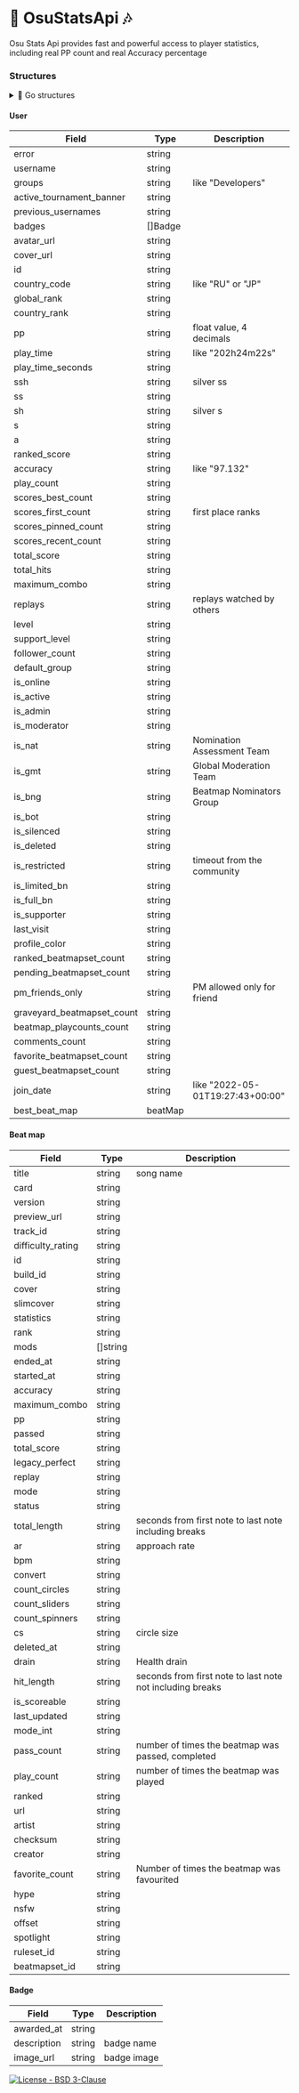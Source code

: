 # 🎨 OsuStatsApi 🎶

Osu Stats Api provides fast and powerful
access to player statistics,
including real PP count and real Accuracy percentage

<h3>Structures</h3>

<details>
<summary> 📘 Go structures </summary>
</br>
	
```Go
type UserInfo struct {
	Error                    string  `json:"error"`
	Username                 string  `json:"username"`
	Groups                   string  `json:"groups"`
	ActiveTournamentBanner   string  `json:"active_tournament_banner"`
	Names                    string  `json:"previous_usernames"`
	Badges                   []Badge `json:"badges"`
	AvatarUrl                string  `json:"avatar_url"`
	CoverUrl                 string  `json:"cover_url"`
	UserID                   string  `json:"id"`
	CountryCode              string  `json:"country_code"`
	GlobalRank               string  `json:"global_rank"`
	CountryRank              string  `json:"country_rank"`
	PP                       string  `json:"pp"`
	PlayTime                 string  `json:"play_time"`
	PlayTimeSeconds          string  `json:"play_time_seconds"`
	SSH                      string  `json:"ssh"`
	SS                       string  `json:"ss"`
	SH                       string  `json:"sh"`
	S                        string  `json:"s"`
	A                        string  `json:"a"`
	RankedScore              string  `json:"ranked_score"`
	Accuracy                 string  `json:"accuracy"`
	PlayCount                string  `json:"play_count"`
	ScoresBestCount          string  `json:"scores_best_count"`
	ScoresFirstCount         string  `json:"scores_first_count"`
	ScoresPinnedCount        string  `json:"scores_pinned_count"`
	ScoresRecentCount        string  `json:"scores_recent_count"`
	TotalScore               string  `json:"total_score"`
	TotalHits                string  `json:"total_hits"`
	MaximumCombo             string  `json:"maximum_combo"`
	Replays                  string  `json:"replays"`
	Level                    string  `json:"level"`
	SupportLvl               string  `json:"support_level"`
	FollowerCount            string  `json:"follower_count"`
	DefaultGroup             string  `json:"default_group"`
	Discord                  string  `json:"discord"`
	Interests                string  `json:"interests"`
	IsOnline                 string  `json:"is_online"`
	IsActive                 string  `json:"is_active"`
	IsAdmin                  string  `json:"is_admin"`
	IsModerator              string  `json:"is_moderator"`
	IsNat                    string  `json:"is_nat"`
	IsGmt                    string  `json:"is_gmt"`
	IsBng                    string  `json:"is_bng"`
	IsBot                    string  `json:"is_bot"`
	IsSilenced               string  `json:"is_silenced"`
	IsDeleted                string  `json:"is_deleted"`
	IsRestricted             string  `json:"is_restricted"`
	IsLimitedBan             string  `json:"is_limited_bn"`
	IsFullBan                string  `json:"is_full_bn"`
	IsSupporter              string  `json:"is_supporter"`
	LastVisit                string  `json:"last_visit"`
	ProfileColor             string  `json:"profile_color"`
	RankedBeatmapsetCount    string  `json:"ranked_beatmapset_count"`
	PendingBeatmapsetCount   string  `json:"pending_beatmapset_count"`
	PmFriendsOnly            string  `json:"pm_friends_only"`
	GraveyardBeatmapsetCount string  `json:"graveyard_beatmapset_count"`
	BeatmapPlaycountsCount   string  `json:"beatmap_playcounts_count"`
	CommentsCount            string  `json:"comments_count"`
	FavoriteBeatmapsetCount  string  `json:"favorite_beatmapset_count"`
	GuestBeatmapsetCount     string  `json:"guest_beatmapset_count"`
	JoinDate                 string  `json:"join_date"`
	BestBeatMap              beatMap `json:"best_beat_map"`
}
```


```Go
type beatMap struct {
	Title            string   `json:"title"`
	Card             string   `json:"card"`
	Version          string   `json:"version"`
	PreviewUrl       string   `json:"preview_url"`
	TrackId          string   `json:"track_id"`
	DifficultyRating string   `json:"difficulty_rating"`
	Id               string   `json:"id"`
	BuildId          string   `json:"build_id"`
	Cover            string   `json:"cover"`
	SlimCover        string   `json:"slimcover"`
	Statistics       string   `json:"statistics"`
	Rank             string   `json:"rank"`
	Mods             []string `json:"mods"`
	EndedAt          string   `json:"ended_at"`
	StartedAt        string   `json:"started_at"`
	Accuracy         string   `json:"accuracy"`
	MaximumCombo     string   `json:"maximum_combo"`
	PP               string   `json:"pp"`
	Passed           string   `json:"passed"`
	TotalScore       string   `json:"total_score"`
	LegacyPerfect    string   `json:"legacy_perfect"`
	Replay           string   `json:"replay"`
	Mode             string   `json:"mode"`
	Status           string   `json:"status"`
	TotalLength      string   `json:"total_length"`
	Ar               string   `json:"ar"`
	Bpm              string   `json:"bpm"`
	Convert          string   `json:"convert"`
	CountCircles     string   `json:"count_circles"`
	CountSliders     string   `json:"count_sliders"`
	CountSpinners    string   `json:"count_spinners"`
	Cs               string   `json:"cs"`
	DeletedAt        string   `json:"deleted_at"`
	Drain            string   `json:"drain"`
	HitLength        string   `json:"hit_length"`
	IsScoreable      string   `json:"is_scoreable"`
	LastUpdated      string   `json:"last_updated"`
	ModeInt          string   `json:"mode_int"`
	PassCount        string   `json:"pass_count"`
	PlayCount        string   `json:"play_count"`
	Ranked           string   `json:"ranked"`
	Url              string   `json:"url"`
	Artist           string   `json:"artist"`
	Checksum         string   `json:"checksum"`
	Creator          string   `json:"creator"`
	FavoriteCount    string   `json:"favorite_count"`
	Hype             string   `json:"hype"`
	Nsfw             string   `json:"nsfw"`
	Offset           string   `json:"offset"`
	Spotlight        string   `json:"spotlight"`
	RulesetId        string   `json:"ruleset_id"`
	BeatMapSetId     string   `json:"beatmapset_id"`
}
```

```Go
type Badge struct {
	AwardedAt   string `json:"awarded_at"`
	Description string `json:"description"`
	ImageUrl    string `json:"image_url"`
}
```


<h4>/online/</h4>

```Go
type OnlineInfo struct {
	Error  string `json:"error"`
	Status string `json:"is_online"`
}
```
</details>

<h4>User</h4>

Field | Type | Description
------|------|------------
error | string | 
username | string |
groups | string | like "Developers"
active_tournament_banner | string |
previous_usernames | string |
badges | []Badge |
avatar_url | string |
cover_url | string |
id | string |
country_code | string | like "RU" or "JP"
global_rank | string |
country_rank | string |
pp | string | float value, 4 decimals
play_time | string | like "202h24m22s"
play_time_seconds | string |
ssh | string | silver ss
ss | string |
sh | string | silver s
s | string |
a | string |
ranked_score | string |
accuracy | string | like "97.132"
play_count | string |
scores_best_count | string |
scores_first_count | string | first place ranks
scores_pinned_count | string |
scores_recent_count | string |
total_score | string |
total_hits | string |
maximum_combo | string |
replays | string | replays watched by others
level | string |
support_level | string |
follower_count | string |
default_group | string |
is_online | string |
is_active | string |
is_admin | string |
is_moderator | string |
is_nat | string | Nomination Assessment Team
is_gmt | string | Global Moderation Team
is_bng | string | Beatmap Nominators Group
is_bot | string |
is_silenced | string |
is_deleted | string |
is_restricted | string | timeout from the community
is_limited_bn | string |
is_full_bn | string |
is_supporter | string |
last_visit | string |
profile_color | string |
ranked_beatmapset_count | string |
pending_beatmapset_count | string |
pm_friends_only | string | PM allowed only for friend
graveyard_beatmapset_count | string |
beatmap_playcounts_count | string |
comments_count | string |
favorite_beatmapset_count | string |
guest_beatmapset_count | string |
join_date | string | like "2022-05-01T19:27:43+00:00"
best_beat_map | beatMap |


<h4>Beat map</h4>

Field | Type | Description
------|------|------------
title | string | song name
сard | string |
version | string |
preview_url | string |   
track_id | string | 
difficulty_rating | string | 
id | string | 
build_id | string |
cover | string |
slimcover | string | 
statistics | string | 
rank | string | 
mods | []string | 
ended_at | string | 
started_at | string | 
accuracy | string | 
maximum_combo | string | 
pp | string | 
passed | string | 
total_score | string | 
legacy_perfect | string | 
replay | string | 
mode | string | 
status | string | 
total_length | string | seconds from first note to last note including breaks 
ar | string | approach rate 
bpm | string | 
convert | string | 
count_circles | string | 
count_sliders | string | 
count_spinners | string | 
cs | string | circle size
deleted_at | string | 
drain | string | Health drain
hit_length | string | seconds from first note to last note not including breaks
is_scoreable | string | 
last_updated | string | 
mode_int | string | 
pass_count | string | number of times the beatmap was passed, completed
play_count | string | number of times the beatmap was played
ranked | string | 
url | string |  
artist | string | 
checksum | string | 
creator | string | 
favorite_count | string | Number of times the beatmap was favourited
hype | string | 
nsfw | string | 
offset | string | 
spotlight | string | 
ruleset_id | string |
beatmapset_id | string | 

<h4>Badge</h4>

Field | Type | Description
------|------|------------
awarded_at | string | 
description | string | badge name
image_url | string | badge image


[![License - BSD 3-Clause](https://img.shields.io/static/v1?label=License&message=BSD+3-Clause&color=%239a68af&style=for-the-badge)](/LICENSE)

